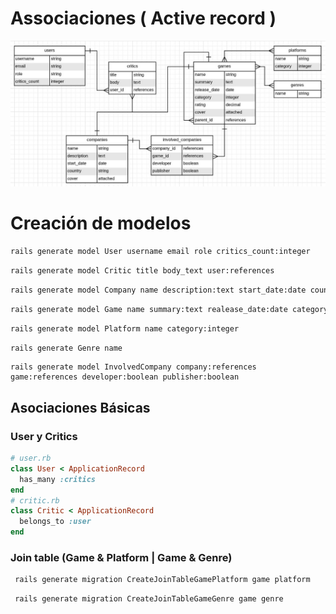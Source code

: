 # Associaciones ( Active record )

![erd_project](app/assets/images/erd.jpg)

# Creación de modelos

```bash
rails generate model User username email role critics_count:integer
```

```bash
rails generate model Critic title body_text user:references
```

<!-- `````` -->

```bash
rails generate model Company name description:text start_date:date country cover
```

```bash
rails generate model Game name summary:text realease_date:date category:integer rating:decimal cover
```

```bash
rails generate model Platform name category:integer
```

```bash
rails generate Genre name
```

```
rails generate model InvolvedCompany company:references game:references developer:boolean publisher:boolean
```

## Asociaciones Básicas

### User y Critics

```ruby
# user.rb
class User < ApplicationRecord
  has_many :critics
end
# critic.rb
class Critic < ApplicationRecord
  belongs_to :user
end
```

### Join table (Game & Platform | Game & Genre)

```bash
 rails generate migration CreateJoinTableGamePlatform game platform
```

```bash
 rails generate migration CreateJoinTableGameGenre game genre
```
